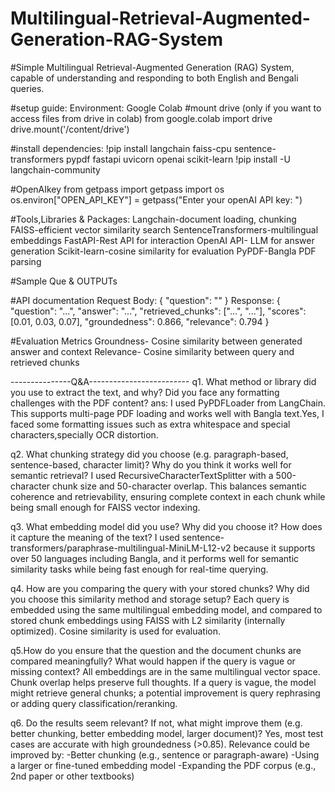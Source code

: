 # Multilingual-Retrieval-Augmented-Generation-RAG-System
#Simple Multilingual Retrieval-Augmented Generation (RAG) System, capable of understanding and responding to both English and Bengali queries.

#setup guide:
Environment: Google Colab
#mount drive (only if you want to access files from drive in colab)
from google.colab import drive
drive.mount('/content/drive')

#install dependencies:
!pip install langchain faiss-cpu sentence-transformers pypdf fastapi uvicorn openai scikit-learn
!pip install -U langchain-community

#OpenAIkey
 from getpass import getpass
 import os
 os.environ["OPEN_API_KEY"] = getpass("Enter your openAI API key: ")

 #Tools,Libraries & Packages:
 Langchain-document loading, chunking
 FAISS-efficient vector similarity search
 SentenceTransformers-multilingual embeddings
 FastAPI-Rest API for interaction
 OpenAI API- LLM for answer generation
 Scikit-learn-cosine similarity for evaluation
 PyPDF-Bangla PDF parsing

 #Sample Que & OUTPUTs


 #API documentation
 Request Body:
 { "question": "<your query>"
 }
 Response:
 {
  "question": "...",
  "answer": "...",
  "retrieved_chunks": ["...", "..."],
  "scores": [0.01, 0.03, 0.07],
  "groundedness": 0.866,
  "relevance": 0.794
 }

 #Evaluation Metrics
Groundness- Cosine similarity between generated answer and context
Relevance- Cosine similarity between query and retrieved chunks


---------------Q&A-------------------------
q1.	What method or library did you use to extract the text, and why? Did you face any formatting challenges with the PDF content?
ans: I used PyPDFLoader from LangChain. This supports multi-page PDF loading and works well with Bangla text.Yes, I faced some formatting issues such as extra whitespace and special characters,specially OCR distortion.

q2.	What chunking strategy did you choose (e.g. paragraph-based, sentence-based, character limit)? Why do you think it works well for semantic retrieval?
I used RecursiveCharacterTextSplitter with a 500-character chunk size and 50-character overlap. This balances semantic coherence and retrievability, ensuring complete context in each chunk while being small enough for FAISS vector indexing.

q3.	What embedding model did you use? Why did you choose it? How does it capture the meaning of the text?
I used sentence-transformers/paraphrase-multilingual-MiniLM-L12-v2 because it supports over 50 languages including Bangla, and it performs well for semantic similarity tasks while being fast enough for real-time querying.

q4.	How are you comparing the query with your stored chunks? Why did you choose this similarity method and storage setup?
Each query is embedded using the same multilingual embedding model, and compared to stored chunk embeddings using FAISS with L2 similarity (internally optimized). Cosine similarity is used for evaluation.

q5.How do you ensure that the question and the document chunks are compared meaningfully? What would happen if the query is vague or missing context?
All embeddings are in the same multilingual vector space. Chunk overlap helps preserve full thoughts. If a query is vague, the model might retrieve general chunks; a potential improvement is query rephrasing or adding query classification/reranking.

q6.	Do the results seem relevant? If not, what might improve them (e.g. better chunking, better embedding model, larger document)?
Yes, most test cases are accurate with high groundedness (>0.85). Relevance could be improved by:
-Better chunking (e.g., sentence or paragraph-aware)
-Using a larger or fine-tuned embedding model
-Expanding the PDF corpus (e.g., 2nd paper or other textbooks)
